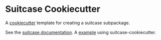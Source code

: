 # Suitcase Cookiecutter

A [cookiecutter](https://github.com/audreyr/cookiecutter) template for creating
a suitcase subpackage.

See the [suitcase documentation](https://nsls-ii.github.io/suitcase).
A [example](https://nsls-ii.github.io/suitcase/writing.html#creating-a-new-suitcase-package) using suitcase-cookiecutter.
